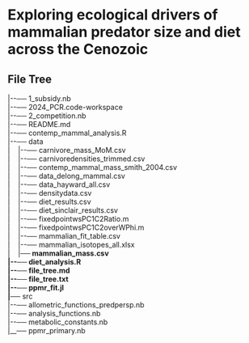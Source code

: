 # Exploring ecological drivers of mammalian predator size and diet across the Cenozoic

## File Tree
|--── 1_subsidy.nb  
|--── 2024_PCR.code-workspace  
|--── 2_competition.nb  
|--── README.md  
|--── contemp_mammal_analysis.R  
|--── data  
|     |--── carnivore_mass_MoM.csv  
|     |--── carnivoredensities_trimmed.csv  
|     |--── contemp_mammal_mass_smith_2004.csv  
|     |--── data_delong_mammal.csv  
|     |--── data_hayward_all.csv  
|     |--── densitydata.csv  
|     |--── diet_results.csv  
|     |--── diet_sinclair_results.csv  
|     |--── fixedpointwsPC1C2Ratio.m  
|     |--── fixedpointwsPC1C2overWPhi.m  
|     |--── mammalian_fit_table.csv  
|     |--── mammalian_isotopes_all.xlsx  
|     |__── mammalian_mass.csv  
|--── diet_analysis.R  
|--── file_tree.md  
|--── file_tree.txt  
|--── ppmr_fit.jl  
|__── src  
    |--── allometric_functions_predpersp.nb  
    |--── analysis_functions.nb  
    |--── metabolic_constants.nb  
    |__── ppmr_primary.nb  